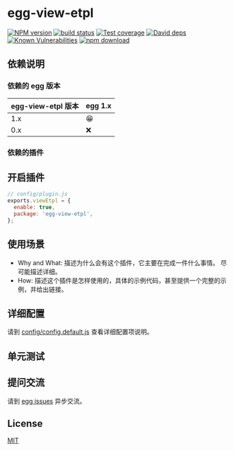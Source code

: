 # egg-view-etpl

[![NPM version][npm-image]][npm-url]
[![build status][travis-image]][travis-url]
[![Test coverage][codecov-image]][codecov-url]
[![David deps][david-image]][david-url]
[![Known Vulnerabilities][snyk-image]][snyk-url]
[![npm download][download-image]][download-url]

[npm-image]: https://img.shields.io/npm/v/egg-view-etpl.svg?style=flat-square
[npm-url]: https://npmjs.org/package/egg-view-etpl
[travis-image]: https://img.shields.io/travis/eggjs/egg-view-etpl.svg?style=flat-square
[travis-url]: https://travis-ci.org/eggjs/egg-view-etpl
[codecov-image]: https://img.shields.io/codecov/c/github/eggjs/egg-view-etpl.svg?style=flat-square
[codecov-url]: https://codecov.io/github/eggjs/egg-view-etpl?branch=master
[david-image]: https://img.shields.io/david/eggjs/egg-view-etpl.svg?style=flat-square
[david-url]: https://david-dm.org/eggjs/egg-view-etpl
[snyk-image]: https://snyk.io/test/npm/egg-view-etpl/badge.svg?style=flat-square
[snyk-url]: https://snyk.io/test/npm/egg-view-etpl
[download-image]: https://img.shields.io/npm/dm/egg-view-etpl.svg?style=flat-square
[download-url]: https://npmjs.org/package/egg-view-etpl

<!--
Description here.
-->

## 依赖说明

### 依赖的 egg 版本

egg-view-etpl 版本 | egg 1.x
--- | ---
1.x | 😁
0.x | ❌

### 依赖的插件
<!--

如果有依赖其它插件，请在这里特别说明。如

- security
- multipart

-->

## 开启插件

```js
// config/plugin.js
exports.viewEtpl = {
  enable: true,
  package: 'egg-view-etpl',
};
```

## 使用场景

- Why and What: 描述为什么会有这个插件，它主要在完成一件什么事情。
尽可能描述详细。
- How: 描述这个插件是怎样使用的，具体的示例代码，甚至提供一个完整的示例，并给出链接。

## 详细配置

请到 [config/config.default.js](config/config.default.js) 查看详细配置项说明。

## 单元测试

<!-- 描述如何在单元测试中使用此插件，例如 schedule 如何触发。无则省略。-->

## 提问交流

请到 [egg issues](https://github.com/eggjs/egg/issues) 异步交流。

## License

[MIT](LICENSE)
